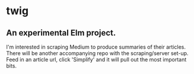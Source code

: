 # twig

## An experimental Elm project.

I'm interested in scraping Medium to produce summaries of their articles. There will be another accompanying repo with the scraping/server set-up. Feed in an article url, click 'Simplify' and it will pull out the most important bits.
